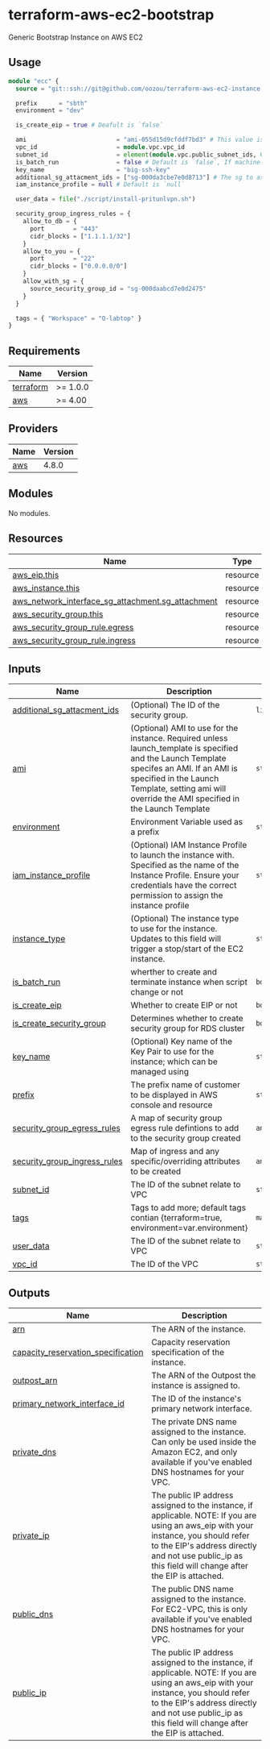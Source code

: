 # terraform-aws-ec2-bootstrap
Generic Bootstrap Instance on AWS EC2

## Usage

```terraform
module "ecc" {
  source = "git::ssh://git@github.com/oozou/terraform-aws-ec2-instance.git?ref=<branch_or_version>"

  prefix      = "sbth"
  environment = "dev"

  is_create_eip = true # Deafult is `false`

  ami                         = "ami-055d15d9cfddf7bd3" # This value is ubuntu20.04
  vpc_id                      = module.vpc.vpc_id
  subnet_id                   = element(module.vpc.public_subnet_ids, 0)
  is_batch_run                = false # Default is `false`, If machine is need to be `terminated` with instance_initiated_shutdown_behavior
  key_name                    = "big-ssh-key"
  additional_sg_attacment_ids = ["sg-000da3cbe7e0d8713"] # The sg to associate with this instance
  iam_instance_profile = null # Default is `null`

  user_data = file("./script/install-pritunlvpn.sh")

  security_group_ingress_rules = {
    allow_to_db = {
      port        = "443"
      cidr_blocks = ["1.1.1.1/32"]
    }
    allow_to_you = {
      port        = "22"
      cidr_blocks = ["0.0.0.0/0"]
    }
    allow_with_sg = {
      source_security_group_id = "sg-000daabcd7e0d2475"
    }
  }

  tags = { "Workspace" = "O-labtop" }
}

```

<!-- BEGIN_TF_DOCS -->
## Requirements

| Name                                                                      | Version  |
|---------------------------------------------------------------------------|----------|
| <a name="requirement_terraform"></a> [terraform](#requirement\_terraform) | >= 1.0.0 |
| <a name="requirement_aws"></a> [aws](#requirement\_aws)                   | >= 4.00  |

## Providers

| Name                                              | Version |
|---------------------------------------------------|---------|
| <a name="provider_aws"></a> [aws](#provider\_aws) | 4.8.0   |

## Modules

No modules.

## Resources

| Name                                                                                                                                                             | Type     |
|------------------------------------------------------------------------------------------------------------------------------------------------------------------|----------|
| [aws_eip.this](https://registry.terraform.io/providers/hashicorp/aws/latest/docs/resources/eip)                                                                  | resource |
| [aws_instance.this](https://registry.terraform.io/providers/hashicorp/aws/latest/docs/resources/instance)                                                        | resource |
| [aws_network_interface_sg_attachment.sg_attachment](https://registry.terraform.io/providers/hashicorp/aws/latest/docs/resources/network_interface_sg_attachment) | resource |
| [aws_security_group.this](https://registry.terraform.io/providers/hashicorp/aws/latest/docs/resources/security_group)                                            | resource |
| [aws_security_group_rule.egress](https://registry.terraform.io/providers/hashicorp/aws/latest/docs/resources/security_group_rule)                                | resource |
| [aws_security_group_rule.ingress](https://registry.terraform.io/providers/hashicorp/aws/latest/docs/resources/security_group_rule)                               | resource |

## Inputs

| Name                                                                                                                         | Description                                                                                                                                                                                                                                      | Type           | Default      | Required |
|------------------------------------------------------------------------------------------------------------------------------|--------------------------------------------------------------------------------------------------------------------------------------------------------------------------------------------------------------------------------------------------|----------------|--------------|:--------:|
| <a name="input_additional_sg_attacment_ids"></a> [additional\_sg\_attacment\_ids](#input\_additional\_sg\_attacment\_ids)    | (Optional) The ID of the security group.                                                                                                                                                                                                         | `list(string)` | `[]`         |    no    |
| <a name="input_ami"></a> [ami](#input\_ami)                                                                                  | (Optional) AMI to use for the instance. Required unless launch\_template is specified and the Launch Template specifes an AMI. If an AMI is specified in the Launch Template, setting ami will override the AMI specified in the Launch Template | `string`       | n/a          |   yes    |
| <a name="input_environment"></a> [environment](#input\_environment)                                                          | Environment Variable used as a prefix                                                                                                                                                                                                            | `string`       | n/a          |   yes    |
| <a name="input_iam_instance_profile"></a> [iam\_instance\_profile](#input\_iam\_instance\_profile)                           | (Optional) IAM Instance Profile to launch the instance with. Specified as the name of the Instance Profile. Ensure your credentials have the correct permission to assign the instance profile                                                   | `string`       | `null`       |    no    |
| <a name="input_instance_type"></a> [instance\_type](#input\_instance\_type)                                                  | (Optional) The instance type to use for the instance. Updates to this field will trigger a stop/start of the EC2 instance.                                                                                                                       | `string`       | `"t2.micro"` |    no    |
| <a name="input_is_batch_run"></a> [is\_batch\_run](#input\_is\_batch\_run)                                                   | wherther to create and terminate instance when script change or not                                                                                                                                                                              | `bool`         | `false`      |    no    |
| <a name="input_is_create_eip"></a> [is\_create\_eip](#input\_is\_create\_eip)                                                | Whether to create EIP or not                                                                                                                                                                                                                     | `bool`         | `false`      |    no    |
| <a name="input_is_create_security_group"></a> [is\_create\_security\_group](#input\_is\_create\_security\_group)             | Determines whether to create security group for RDS cluster                                                                                                                                                                                      | `bool`         | `true`       |    no    |
| <a name="input_key_name"></a> [key\_name](#input\_key\_name)                                                                 | (Optional) Key name of the Key Pair to use for the instance; which can be managed using                                                                                                                                                          | `string`       | `null`       |    no    |
| <a name="input_prefix"></a> [prefix](#input\_prefix)                                                                         | The prefix name of customer to be displayed in AWS console and resource                                                                                                                                                                          | `string`       | n/a          |   yes    |
| <a name="input_security_group_egress_rules"></a> [security\_group\_egress\_rules](#input\_security\_group\_egress\_rules)    | A map of security group egress rule defintions to add to the security group created                                                                                                                                                              | `any`          | `{}`         |    no    |
| <a name="input_security_group_ingress_rules"></a> [security\_group\_ingress\_rules](#input\_security\_group\_ingress\_rules) | Map of ingress and any specific/overriding attributes to be created                                                                                                                                                                              | `any`          | `{}`         |    no    |
| <a name="input_subnet_id"></a> [subnet\_id](#input\_subnet\_id)                                                              | The ID of the subnet relate to VPC                                                                                                                                                                                                               | `string`       | n/a          |   yes    |
| <a name="input_tags"></a> [tags](#input\_tags)                                                                               | Tags to add more; default tags contian {terraform=true, environment=var.environment}                                                                                                                                                             | `map(string)`  | `{}`         |    no    |
| <a name="input_user_data"></a> [user\_data](#input\_user\_data)                                                              | The ID of the subnet relate to VPC                                                                                                                                                                                                               | `string`       | `null`       |    no    |
| <a name="input_vpc_id"></a> [vpc\_id](#input\_vpc\_id)                                                                       | The ID of the VPC                                                                                                                                                                                                                                | `string`       | n/a          |   yes    |

## Outputs

| Name                                                                                                                                           | Description                                                                                                                                                                                                                                      |
|------------------------------------------------------------------------------------------------------------------------------------------------|--------------------------------------------------------------------------------------------------------------------------------------------------------------------------------------------------------------------------------------------------|
| <a name="output_arn"></a> [arn](#output\_arn)                                                                                                  | The ARN of the instance.                                                                                                                                                                                                                         |
| <a name="output_capacity_reservation_specification"></a> [capacity\_reservation\_specification](#output\_capacity\_reservation\_specification) | Capacity reservation specification of the instance.                                                                                                                                                                                              |
| <a name="output_outpost_arn"></a> [outpost\_arn](#output\_outpost\_arn)                                                                        | The ARN of the Outpost the instance is assigned to.                                                                                                                                                                                              |
| <a name="output_primary_network_interface_id"></a> [primary\_network\_interface\_id](#output\_primary\_network\_interface\_id)                 | The ID of the instance's primary network interface.                                                                                                                                                                                              |
| <a name="output_private_dns"></a> [private\_dns](#output\_private\_dns)                                                                        | The private DNS name assigned to the instance. Can only be used inside the Amazon EC2, and only available if you've enabled DNS hostnames for your VPC.                                                                                          |
| <a name="output_private_ip"></a> [private\_ip](#output\_private\_ip)                                                                           | The public IP address assigned to the instance, if applicable. NOTE: If you are using an aws\_eip with your instance, you should refer to the EIP's address directly and not use public\_ip as this field will change after the EIP is attached. |
| <a name="output_public_dns"></a> [public\_dns](#output\_public\_dns)                                                                           | The public DNS name assigned to the instance. For EC2-VPC, this is only available if you've enabled DNS hostnames for your VPC.                                                                                                                  |
| <a name="output_public_ip"></a> [public\_ip](#output\_public\_ip)                                                                              | The public IP address assigned to the instance, if applicable. NOTE: If you are using an aws\_eip with your instance, you should refer to the EIP's address directly and not use public\_ip as this field will change after the EIP is attached. |
<!-- END_TF_DOCS -->
